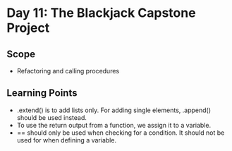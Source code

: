 # Day 11: The Blackjack Capstone Project

## Scope
* Refactoring and calling procedures

## Learning Points
* .extend() is to add lists only. For adding single elements, .append() should be used instead. 
* To use the return output from a function, we assign it to a variable. 
* == should only be used when checking for a condition. It should not be used for when defining a variable. 
